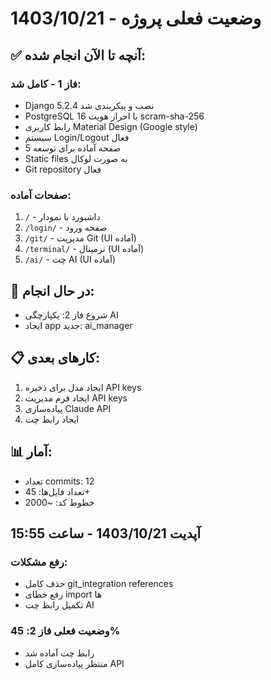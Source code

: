 # وضعیت فعلی پروژه - 1403/10/21

## ✅ آنچه تا الآن انجام شده:

### فاز 1 - کامل شد:
- Django 5.2.4 نصب و پیکربندی شد
- PostgreSQL 16 با احراز هویت scram-sha-256
- رابط کاربری Material Design (Google style)
- سیستم Login/Logout فعال
- 5 صفحه آماده برای توسعه
- Static files به صورت لوکال
- Git repository فعال

### صفحات آماده:
1. `/` - داشبورد با نمودار
2. `/login/` - صفحه ورود
3. `/git/` - مدیریت Git (UI آماده)
4. `/terminal/` - ترمینال (UI آماده)
5. `/ai/` - چت AI (UI آماده)

## 🔄 در حال انجام:
- شروع فاز 2: یکپارچگی AI
- ایجاد app جدید: ai_manager

## 📋 کارهای بعدی:
1. ایجاد مدل برای ذخیره API keys
2. ایجاد فرم مدیریت API keys
3. پیاده‌سازی Claude API
4. ایجاد رابط چت

## 📊 آمار:
- تعداد commits: 12
- تعداد فایل‌ها: 45+
- خطوط کد: ~2000

## آپدیت 1403/10/21 - ساعت 15:55

### رفع مشکلات:
- حذف کامل git_integration references
- رفع خطای import ها
- تکمیل رابط چت AI

### وضعیت فعلی فاز 2: 45%
- رابط چت آماده شد
- منتظر پیاده‌سازی کامل API
